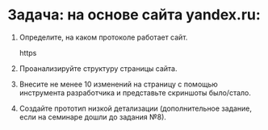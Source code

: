 # Задача: на основе сайта yandex.ru:

1. Определите, на каком протоколе работает сайт.

    https

2. Проанализируйте структуру страницы сайта.

3. Внесите не менее 10 изменений на страницу с помощью инструмента разработчика и представьте скриншоты было/стало.

4. Создайте прототип низкой детализации (дополнительное задание, если на семинаре дошли до задания №8).